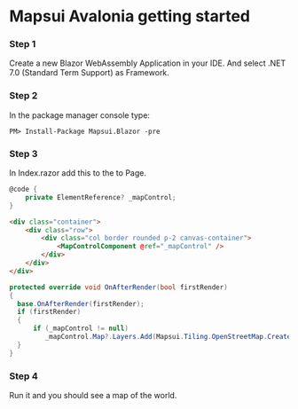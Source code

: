 
# Mapsui Avalonia getting started

### Step 1
Create a new Blazor WebAssembly Application in your IDE.
And select .NET 7.0 (Standard Term Support) as Framework.

### Step 2
In the package manager console type:
```console
PM> Install-Package Mapsui.Blazor -pre
```

### Step 3
In Index.razor add this to the to Page.

```csharp
@code {
    private ElementReference? _mapControl;
}
```

```html
<div class="container">
    <div class="row">
        <div class="col border rounded p-2 canvas-container">
            <MapControlComponent @ref="_mapControl" />
        </div>
    </div>
</div>
```

```csharp
protected override void OnAfterRender(bool firstRender)
{
  base.OnAfterRender(firstRender);
  if (firstRender)
  {
      if (_mapControl != null)
         _mapControl.Map?.Layers.Add(Mapsui.Tiling.OpenStreetMap.CreateTileLayer());
  }
}
```

### Step 4
Run it and you should see a map of the world.
